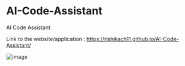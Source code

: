 # AI-Code-Assistant
AI Code Assistant

Link to the website/application : https://rishikach11.github.io/AI-Code-Assistant/

![image](https://github.com/user-attachments/assets/65adef72-75a3-4467-9dbb-3b524cde6d6f)

